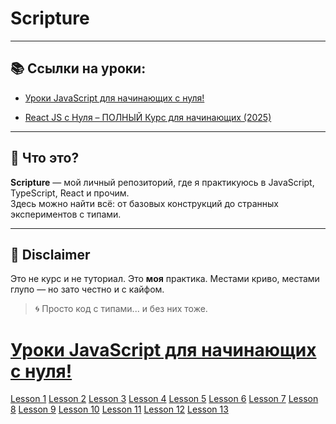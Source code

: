 # Scripture

---

## 📚 Ссылки на уроки:
* [Уроки JavaScript для начинающих с нуля!](https://youtube.com/playlist?list=PLDyJYA6aTY1kJIwbYHzGOuvSMNTfqksmk&si=tmnSlx2kpAnKZBWC)

* [React JS c Нуля – ПОЛНЫЙ Курс для начинающих (2025)](https://www.youtube.com/watch?v=kz23xxukY5s)

---

## 🤔 Что это?
**Scripture** — мой личный репозиторий, где я практикуюсь в JavaScript, TypeScript, React и прочим.  
Здесь можно найти всё: от базовых конструкций до странных экспериментов с типами.

---

## 🧠 Disclaimer
Это не курс и не туториал. Это **моя** практика. Местами криво, местами глупо — но зато честно и с кайфом.

> 🌀 Просто код с типами... и без них тоже.

# [Уроки JavaScript для начинающих с нуля!](https://youtube.com/playlist?list=PLDyJYA6aTY1kJIwbYHzGOuvSMNTfqksmk&si=tmnSlx2kpAnKZBWC)
 [Lesson 1](itPorgger\1Lesson)
 [Lesson 2](itPorgger\2Lesson)
 [Lesson 3](itPorgger\3Lesson)
 [Lesson 4](itPorgger\4Lesson)
 [Lesson 5](itPorgger\5Lesson)
 [Lesson 6](itPorgger\6Lesson)
 [Lesson 7](itPorgger\7Lesson)
 [Lesson 8](itPorgger\8Lesson)
 [Lesson 9](itPorgger\9Lesson)
 [Lesson 10](itPorgger\10Lesson)
 [Lesson 11](itPorgger\11Lesson)
 [Lesson 12](itPorgger\12Lesson)
 [Lesson 13](itPorgger\13Lesson)

